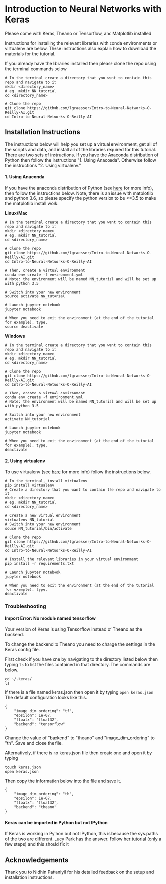 # Introduction to Neural Networks with Keras

Please come with Keras, Theano or Tensorflow, and Matplotlib installed

Instructions for installing the relevant libraries with conda environments or virtualenv are below. These instructions also explain how to download the materials for the tutorial.

If you already have the libraries installed then please clone the repo using the terminal commands below

```shell
# In the terminal create a directory that you want to contain this repo and navigate to it
mkdir <directory_name>
# eg. mkdir NN_tutorial
cd <directory_name>

# Clone the repo
git clone https://github.com/lgraesser/Intro-to-Neural-Networks-O-Reilly-AI.git
cd Intro-to-Neural-Networks-O-Reilly-AI
```

## Installation Instructions

The instructions below will help you set up a virtual environment, get all of the scripts and data, and install all of the libraries required for this tutorial. There are two sets of instructions. If you have the Anaconda distribution of Python then follow the instructions "1. Using Anaconda". Otherwise follow the instructions "2. Using virtualenv."
  
#### 1. Using Anaconda
If you have the anaconda distribution of Python (see [here](http://conda.pydata.org/docs/using/envs.html) for more info), then follow the instructions below. Note, there is an issue with matplotlib and python 3.6, so please specify the python version to be <=3.5 to make the matplotlib install work.

**Linux/Mac**

```shell
# In the terminal create a directory that you want to contain this repo and navigate to it
mkdir <directory_name>
# eg. mkdir NN_tutorial
cd <directory_name>

# Clone the repo
git clone https://github.com/lgraesser/Intro-to-Neural-Networks-O-Reilly-AI.git
cd Intro-to-Neural-Networks-O-Reilly-AI

# Then, create a virtual environment
conda env create -f environment.yml
# Note: the environment will be named NN_tutorial and will be set up with python 3.5

# Switch into your new environment
source activate NN_tutorial

# Launch jupyter notebook
jupyter notebook

# When you need to exit the environment (at the end of the tutorial for example), type.
source deactivate
```

**Windows**

```shell
# In the terminal create a directory that you want to contain this repo and navigate to it
mkdir <directory_name>
# eg. mkdir NN_tutorial
cd <directory_name>

# Clone the repo
git clone https://github.com/lgraesser/Intro-to-Neural-Networks-O-Reilly-AI.git
cd Intro-to-Neural-Networks-O-Reilly-AI

# Then, create a virtual environment
conda env create -f environment.yml
# Note: the environment will be named NN_tutorial and will be set up with python 3.5

# Switch into your new environment
activate NN_tutorial

# Launch jupyter notebook
jupyter notebook

# When you need to exit the environment (at the end of the tutorial for example), type.
deactivate
```

#### 2. Using virtualenv
To use virtualenv (see [here](http://docs.python-guide.org/en/latest/dev/virtualenvs/) for more info) follow the instructions below.

```shell
# In the terminal, install virtualenv
pip install virtualenv
# Create a directory that you want to contain the repo and navigate to it
mkdir <directory_name>
# eg. mkdir NN_tutorial
cd <directory_name>

# Create a new virtual environment
virtualenv NN_tutorial
# Switch into your new environment
souce NN_tutorial/bin/activate

# Clone the repo
git clone https://github.com/lgraesser/Intro-to-Neural-Networks-O-Reilly-AI.git
cd Intro-to-Neural-Networks-O-Reilly-AI

# Install the relevant libraries in your virtual environment
pip install -r requirements.txt

# Launch jupyter notebook
jupyter notebook

# When you need to exit the environment (at the end of the tutorial for example), type.
deactivate
```

### Troubleshooting

#### Import Error: No module named tensorflow

Your version of Keras is using Tensorflow instead of Theano as the backend.

To change the backend to Theano you need to change the settings in the Keras config file.

First check if you have one by navigating to the directory listed below then typing ```ls``` to list the files contained in that directory. The commands are below.

```shell
cd ~/.keras/
ls
```

If there is a file named keras.json then open it by typing  ```open keras.json```  The default configuration looks like this.

```
{
    "image_dim_ordering": "tf",
    "epsilon": 1e-07,
    "floatx": "float32",
    "backend": "tensorflow"
}
```

Change the value of "backend" to "theano" and "image_dim_ordering" to "th". Save and close the file.

    
Alternatively, if there is no keras.json file then create one and open it by typing

```
touch keras.json
open keras.json
```

Then copy the information below into the file and save it.

```
{
    "image_dim_ordering": "th",
    "epsilon": 1e-07,
    "floatx": "float32",
    "backend": "theano"
}
```

#### Keras can be imported in Python but not IPython

If Keras is working in Python but not IPython, this is because the sys.paths of the two are different. Lucy Park has the answer. Follow [her tutorial](https://www.lucypark.kr/blog/2013/02/10/when-python-imports-and-ipython-does-not/) (only a few steps) and this should fix it

## Acknowledgements

Thank you to Nidhin Pattaniyil for his detailed feedback on the setup and installation instructions.